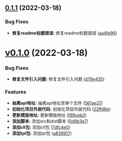## [0.1.1](https://github.com/qinshixixing/lunarlight/compare/lunarlight/v0.1.0...lunarlight/0.1.1) (2022-03-18)


### Bug Fixes

* **修复readme标题错误:** 修复readme标题错误 ([aa4fe96](https://github.com/qinshixixing/lunarlight/commit/aa4fe96f34e6ea7b40d296ba4d46b4ae20051ff4))



# [v0.1.0](https://github.com/qinshixixing/lunarlight/compare/a839917403113fa01ff1b4ff4d42e8631e2bd4d5...lunarlight/v0.1.0) (2022-03-18)


### Bug Fixes

* **修复文件引入问题:** 修复文件引入问题 ([d79e435](https://github.com/qinshixixing/lunarlight/commit/d79e435461de8b4ee0ed2b08d7ee519850860570))


### Features

* **抽离api地址:** 抽离api地址至单个文件 ([561ae37](https://github.com/qinshixixing/lunarlight/commit/561ae3720206d9af389d5ef1547ee2d033f39c8c))
* **初始化项目外层代码:** 初始化项目外层代码 ([22ffd6e](https://github.com/qinshixixing/lunarlight/commit/22ffd6e0e214a953a5a25cb6dbdbcac5f10ab2b5))
* **更新模版地址:** 更新模版地址 ([f99ceb2](https://github.com/qinshixixing/lunarlight/commit/f99ceb2d87906ec7f8e29c654e4e5f0499b1e505))
* **添加脚本:** 添加src和dist脚本 ([0d9b3e7](https://github.com/qinshixixing/lunarlight/commit/0d9b3e7bfb0269eb72e4a68f5c33a00c5aedce18))
* **添加cli包:** 添加cli包 ([7dfc4e0](https://github.com/qinshixixing/lunarlight/commit/7dfc4e0536b44e245acab7f525be42adad656f58))
* **添加tpl包:** 添加tpl包 ([a839917](https://github.com/qinshixixing/lunarlight/commit/a839917403113fa01ff1b4ff4d42e8631e2bd4d5))



